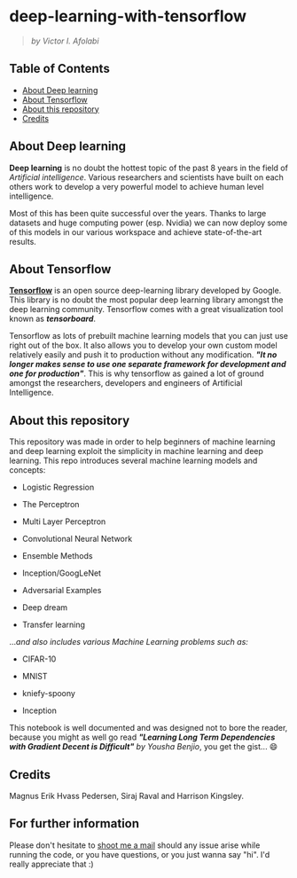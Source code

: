 # deep-learning-with-tensorflow

> _by Victor I. Afolabi_

## Table of Contents

* [About Deep learning](#about-deep-learning)
* [About Tensorflow](#about-tensorflow)
* [About this repository](#about-this-repository)
* [Credits](#credits)

## About Deep learning 

**Deep learning** is no doubt the hottest topic of the past 8 years in the field of _Artificial intelligence_. Various researchers and scientists have built on each others work to develop a very powerful model to achieve human level intelligence.

Most of this has been quite successful over the years. Thanks to large datasets and huge computing power (esp. Nvidia) we can now deploy some of this models in our various workspace and achieve state-of-the-art results.

## About Tensorflow

[**Tensorflow**](http://tensorflow.org) is an open source deep-learning library developed by Google. This library is no doubt the most popular deep learning library amongst the deep learning community. Tensorflow comes with a great visualization tool known as _**tensorboard**_.

Tensorflow as lots of prebuilt machine learning models that you can just use right out of the box. It also allows you to develop your own custom model relatively easily and push it to production without any modification. _**"It no longer makes sense to use one separate framework for development and one for production"**_. This is why tensorflow as gained a lot of ground amongst the researchers, developers and engineers of Artificial Intelligence.

## About this repository

This repository was made in order to help beginners of machine learning and deep learning exploit the simplicity in machine learning and deep learning. This repo introduces several machine learning models and concepts:

* Logistic Regression

* The Perceptron

* Multi Layer Perceptron

* Convolutional Neural Network

* Ensemble Methods

* Inception/GoogLeNet

* Adversarial Examples

* Deep dream

* Transfer learning

..._and also includes various Machine Learning problems such as:_

* CIFAR-10

* MNIST

* kniefy-spoony

* Inception

This notebook is well documented and was designed not to bore the reader, because you might as well go read _**"Learning Long Term Dependencies with Gradient Decent is Difficult"** by Yousha Benjio_, you get the gist... 😄

## Credits

Magnus Erik Hvass Pedersen, Siraj Raval and Harrison Kingsley.

## For further information

Please don't hesitate to <a href="mailto:javafolabi@gmail.com">shoot me a mail</a> should any issue arise while running the code, or you have questions, or you just wanna say "hi". I'd really appreciate that :)
